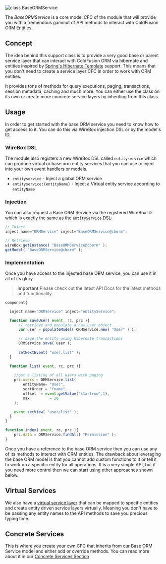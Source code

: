 ![class BaseORMService](https://github.com/ColdBox/cbox-cborm/wiki/BaseORMService.jpg)

 The *BaseORMService* is a core model CFC of the module that will provide you with a tremendous gammut of API methods to interact with ColdFusion ORM Entities. 

## Concept 
The idea behind this support class is to provide a very good base or parent service layer that can interact with ColdFusion ORM via hibernate and entities inspired by [Spring's Hibernate Template](http://static.springsource.org/spring/docs/3.0.x/spring-framework-reference/html/classic-spring.html#classic-spring-hibernate) support.  This means that you don't need to create a service layer CFC in order to work with ORM entities. 

It provides tons of methods for query executions, paging, transactions, session metadata, caching and much more. You can either use the class on its own or create more concrete service layers by inheriting from this class. 

## Usage
In order to get started with the base ORM service you need to know how to get access to it.  You can do this via WireBox injection DSL or by the model's ID.

### WireBox DSL
The module also registers a new WireBox DSL called `entityservice` which can produce virtual or base orm entity services that you can use to inject into your own event handlers or models.

* `entityservice` - Inject a global ORM service
* `entityservice:{entityName}` - Inject a Virtual entity service according to `entityName`

### Injection

You can also request a Base ORM Service via the registered WireBox ID which is exactly the same as the `entityService` DSL:

```js
// Inject
inject name="ORMService" inject="BaseORMService@cborm";

// Retrieve
wireBox.getInstance( "BaseORMService@cborm" );
getModel( "BaseORMService@cborm" );
```

### Implementation 
Once you have access to the injected base ORM service, you can use it in all of its glory.

> **Important** Please check out the latest API Docs for the latest methods and functionality. 


```javascript
component{

  inject name="ORMService" inject="entityService";

  function saveUser( event, rc, prc ){
      // retrieve and populate a new user object
      var user = populateModel( ORMService.new( "User" ) );

      // save the entity using hibernate transactions
      ORMService.save( user );
     
      setNextEvent( "user.list" );
  }

  function list( event, rc, prc ){
    
    //get a listing of all users with paging
    prc.users = ORMService.list(
    	entityName= "User",
    	sortOrder = "fname",
    	offset 	= event.getValue("startrow",1),
    	max 		= 20
    );

    event.setView( "user/list" );
  }
}

function index( event, rc, prc ){
    prc.data = ORMService.findAll( "Permission" );
}
```

Once you have a reference to the base ORM service then you can use any of its methods to interact with ORM entities. The drawback about leveraging the base ORM model is that you cannot add custom functions to it or tell it to work on a specific entity for all operations. It is a very simple API, but if you need more control then we can start using other approaches shown below.


## Virtual Services
We also have a [virtual service layer](https://github.com/ColdBox/cbox-cborm/wiki/Virtual-Entity-Service) that can be mapped to specific entities and create entity driven service layers virtually. Meaning you don't have to be passing any entity names to the API methods to save you precious typing time.

## Concrete Services
This is where you create your own CFC that inherits from our Base ORM Service model and either add or override methods.  You can read more about it in our [Concrete Services Section](https://github.com/ColdBox/cbox-cborm/wiki/Concrete-Services) 